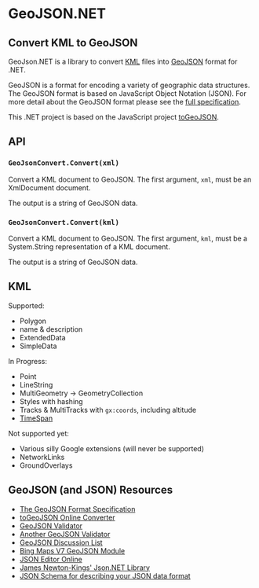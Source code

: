 # GeoJSON.NET

## Convert KML to GeoJSON

GeoJson.NET is a library to convert [KML](https://developers.google.com/kml/documentation/) files into [GeoJSON](http://www.geojson.org/) format for .NET. 

GeoJSON is a format for encoding a variety of geographic data structures. The GeoJSON format is based on JavaScript Object Notation (JSON). For more detail about the GeoJSON format please see the [full specification](http://geojson.org/geojson-spec.html).

This .NET project is based on the JavaScript project [toGeoJSON](http://mapbox.github.io/togeojson/).

## API

### `GeoJsonConvert.Convert(xml)`

Convert a KML document to GeoJSON. The first argument, `xml`, must be an XmlDocument
document.

The output is a string of GeoJSON data.

### `GeoJsonConvert.Convert(kml)`

Convert a KML document to GeoJSON. The first argument, `kml`, must be a System.String representation of a KML document.

The output is a string of GeoJSON data.

## KML

Supported:

* Polygon
* name & description
* ExtendedData
* SimpleData

In Progress:

* Point
* LineString
* MultiGeometry -> GeometryCollection
* Styles with hashing
* Tracks & MultiTracks with `gx:coords`, including altitude
* [TimeSpan](https://developers.google.com/kml/documentation/kmlreference#timespan)

Not supported yet:

* Various silly Google extensions (will never be supported)
* NetworkLinks
* GroundOverlays

## GeoJSON (and JSON) Resources

* [The GeoJSON Format Specification](http://geojson.org/geojson-spec.html)
* [toGeoJSON Online Converter](http://mapbox.github.io/togeojson/)
* [GeoJSON Validator](http://geojsonlint.com/)
* [Another GeoJSON Validator](https://github.com/mapbox/geojsonhint)
* [GeoJSON Discussion List](http://lists.geojson.org/listinfo.cgi/geojson-geojson.org)
* [Bing Maps V7 GeoJSON Module](http://bingmapsv7modules.codeplex.com/wikipage?title=GeoJSON%20Module)
* [JSON Editor Online](http://www.jsoneditoronline.org/)
* [James Newton-Kings' Json.NET Library](http://james.newtonking.com/json)
* [JSON Schema for describing your JSON data format](http://json-schema.org/)
